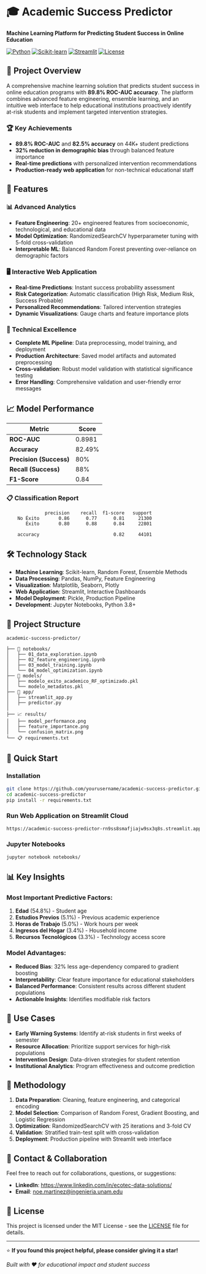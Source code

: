 # 🎓 Academic Success Predictor

**Machine Learning Platform for Predicting Student Success in Online Education**

[![Python](https://img.shields.io/badge/Python-3.8+-blue.svg)](https://www.python.org/)
[![Scikit-learn](https://img.shields.io/badge/Scikit--learn-1.0+-orange.svg)](https://scikit-learn.org/)
[![Streamlit](https://img.shields.io/badge/Streamlit-1.0+-red.svg)](https://streamlit.io/)
[![License](https://img.shields.io/badge/License-MIT-green.svg)](LICENSE)

## 🎯 Project Overview

A comprehensive machine learning solution that predicts student success in online education programs with **89.8% ROC-AUC accuracy**. The platform combines advanced feature engineering, ensemble learning, and an intuitive web interface to help educational institutions proactively identify at-risk students and implement targeted intervention strategies.

### 🏆 Key Achievements
- **89.8% ROC-AUC** and **82.5% accuracy** on 44K+ student predictions
- **32% reduction in demographic bias** through balanced feature importance
- **Real-time predictions** with personalized intervention recommendations
- **Production-ready web application** for non-technical educational staff

## 🚀 Features

### 📊 Advanced Analytics
- **Feature Engineering**: 20+ engineered features from socioeconomic, technological, and educational data
- **Model Optimization**: RandomizedSearchCV hyperparameter tuning with 5-fold cross-validation
- **Interpretable ML**: Balanced Random Forest preventing over-reliance on demographic factors

### 🖥️ Interactive Web Application
- **Real-time Predictions**: Instant success probability assessment
- **Risk Categorization**: Automatic classification (High Risk, Medium Risk, Success Probable)
- **Personalized Recommendations**: Tailored intervention strategies
- **Dynamic Visualizations**: Gauge charts and feature importance plots

### 🔧 Technical Excellence
- **Complete ML Pipeline**: Data preprocessing, model training, and deployment
- **Production Architecture**: Saved model artifacts and automated preprocessing
- **Cross-validation**: Robust model validation with statistical significance testing
- **Error Handling**: Comprehensive validation and user-friendly error messages

## 📈 Model Performance

| Metric | Score |
|--------|-------|
| **ROC-AUC** | 0.8981 |
| **Accuracy** | 82.49% |
| **Precision (Success)** | 80% |
| **Recall (Success)** | 88% |
| **F1-Score** | 0.84 |

### 📋 Classification Report
```
              precision    recall  f1-score   support
    No Éxito       0.86      0.77      0.81     21300
       Éxito       0.80      0.88      0.84     22801
    
    accuracy                           0.82     44101
```

## 🛠️ Technology Stack

- **Machine Learning**: Scikit-learn, Random Forest, Ensemble Methods
- **Data Processing**: Pandas, NumPy, Feature Engineering
- **Visualization**: Matplotlib, Seaborn, Plotly
- **Web Application**: Streamlit, Interactive Dashboards
- **Model Deployment**: Pickle, Production Pipeline
- **Development**: Jupyter Notebooks, Python 3.8+

## 📁 Project Structure

```
academic-success-predictor/

├── 📓 notebooks/
│   ├── 01_data_exploration.ipynb
│   ├── 02_feature_engineering.ipynb
│   ├── 03_model_training.ipynb
│   └── 04_model_optimization.ipynb
├── 🤖 models/
│   ├── modelo_exito_academico_RF_optimizado.pkl
│   └── modelo_metadatos.pkl
├── 🚀 app/
│   ├── streamlit_app.py
│   ├── predictor.py
│ 
├── 📈 results/
│   ├── model_performance.png
│   ├── feature_importance.png
│   └── confusion_matrix.png
└── 📋 requirements.txt
```

## 🚀 Quick Start

### Installation
```bash
git clone https://github.com/yourusername/academic-success-predictor.git
cd academic-success-predictor
pip install -r requirements.txt
```

### Run Web Application on Streamlit Cloud
```bash
https://academic-success-predictor-rn9ss8smafjiajw9sx3q8s.streamlit.app/
```

### Jupyter Notebooks
```bash
jupyter notebook notebooks/
```

## 📊 Key Insights

### Most Important Predictive Factors:
1. **Edad** (54.8%) - Student age
2. **Estudios Previos** (5.1%) - Previous academic experience
3. **Horas de Trabajo** (5.0%) - Work hours per week
4. **Ingresos del Hogar** (3.4%) - Household income
5. **Recursos Tecnológicos** (3.3%) - Technology access score

### Model Advantages:
- **Reduced Bias**: 32% less age-dependency compared to gradient boosting
- **Interpretability**: Clear feature importance for educational stakeholders
- **Balanced Performance**: Consistent results across different student populations
- **Actionable Insights**: Identifies modifiable risk factors

## 🎯 Use Cases

- **Early Warning Systems**: Identify at-risk students in first weeks of semester
- **Resource Allocation**: Prioritize support services for high-risk populations  
- **Intervention Design**: Data-driven strategies for student retention
- **Institutional Analytics**: Program effectiveness and outcome prediction

## 🔬 Methodology

1. **Data Preparation**: Cleaning, feature engineering, and categorical encoding
2. **Model Selection**: Comparison of Random Forest, Gradient Boosting, and Logistic Regression
3. **Optimization**: RandomizedSearchCV with 25 iterations and 3-fold CV
4. **Validation**: Stratified train-test split with cross-validation
5. **Deployment**: Production pipeline with Streamlit web interface

## 📧 Contact & Collaboration

Feel free to reach out for collaborations, questions, or suggestions:

- **LinkedIn**: https://www.linkedin.com/in/ecotec-data-solutions/
- **Email**: noe.martinez@ingenieria.unam.edu

## 📄 License

This project is licensed under the MIT License - see the [LICENSE](LICENSE) file for details.

---

⭐ **If you found this project helpful, please consider giving it a star!**

*Built with ❤️ for educational impact and student success*
